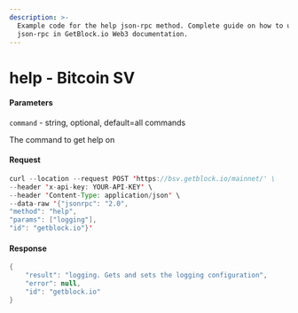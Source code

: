 ```yaml
---
description: >-
  Example code for the help json-rpc method. Сomplete guide on how to use help
  json-rpc in GetBlock.io Web3 documentation.
---
```


# help - Bitcoin SV

#### Parameters

`command` - string, optional, default=all commands

The command to get help on

#### Request

```java
curl --location --request POST 'https://bsv.getblock.io/mainnet/' \ 
--header 'x-api-key: YOUR-API-KEY' \ 
--header 'Content-Type: application/json' \
--data-raw '{"jsonrpc": "2.0",
"method": "help",
"params": ["logging"],
"id": "getblock.io"}'
```

#### Response

```java
{
    "result": "logging. Gets and sets the logging configuration",
    "error": null,
    "id": "getblock.io"
}
```
